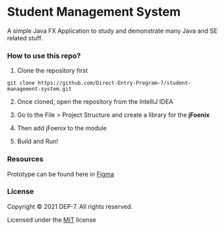 # Student Management System

A simple Java FX Application to study and demonstrate many Java and SE related stuff.

### How to use this repo?

1. Clone the repository first 

``git clone https://github.com/Direct-Entry-Program-7/student-management-system.git``

2. Once cloned, open the repository from the IntelliJ IDEA

3. Go to the File > Project Structure and create a library for the **jFoenix**

4. Then add jFoenix to the module

5. Build and Run!

### Resources

Prototype can be found here in [Figma](https://www.figma.com/file/qWfzrE898rdAUL7BzSIp8E/Student-Payment-System-Prototype?node-id=0%3A2347) 

### License

Copyright &copy; 2021 DEP-7. All rights reserved.

Licensed under the [MIT](LICENSE) license
